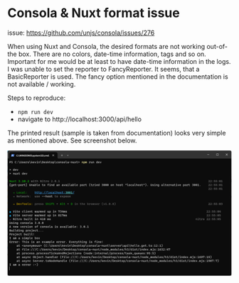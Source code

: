 # Consola & Nuxt format issue
issue: https://github.com/unjs/consola/issues/276

When using Nuxt and Consola, the desired formats are not working out-of-the box. There are no colors, date-time information, tags and so on. Important for me would be at least to have date-time information in the logs. I was unable to set the reporter to FancyReporter. It seems, that a BasicReporter is used. The fancy option mentioned in the documentation is not available / working.

Steps to reproduce:
- `npm run dev`
- navigate to http://localhost:3000/api/hello

The printed result (sample is taken from documentation) looks very simple as mentioned above. See screenshot below.

![alt text](screenshot.png)
